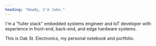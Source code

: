 ```yaml
---
heading: "Howdy, I'm Jake."
---
```


I'm a "fuller stack" embedded systems engineer and IoT developer with experience in
front-end, back-end, and edge hardware systems. 


This is Oak St. Electronics, my personal notebook and portfolio.
